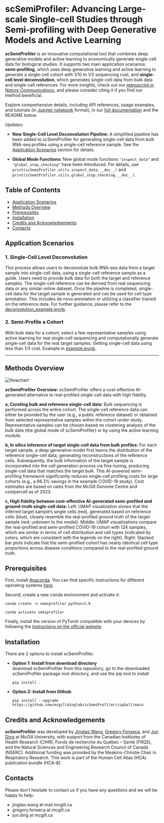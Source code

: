 

# scSemiProfiler: Advancing Large-scale Single-cell Studies through Semi-profiling with Deep Generative Models and Active Learning


**scSemiProfiler** is an innovative computational tool that combines deep generative models and active learning to economically generate single-cell data for biological studies. It supports two main application scenarios: **semi-profiling**, which uses deep generative learning and active learning to generate a single-cell cohort with 1/10 to 1/3 sequencing cost, and **single-cell level deconvolution**, which generates single-cell data from bulk data and single-cell references. For more insights, check out our [manuscript in _Nature Communications_](https://www.nature.com/articles/s41467-024-50150-1), and please consider citing it if you find our method beneficial.

Explore comprehensive details, including API references, usage examples, and tutorials (in [Jupyter notebook](https://jupyter.org/) format), in our [full documentation](https://scsemiprofiler.readthedocs.io/en/latest/) and the README below. 


*Updates:*
- **New Single-Cell Level Deconvolution Pipeline:** A simplified pipeline has been added to scSemiProfiler for generating single-cell data from bulk RNA-seq profiles using a single-cell reference sample. See the [Application Scenarios](#application-scenarios) section for details.

- **Global Mode Functions:** New global mode functions `"inspect_data"` and `"global_stop_checking"` have been introduced. For details, use `print(scSemiProfiler.utils.inspect_data.__doc__)` and `print(scSemiProfiler.utils.global_stop_checking.__doc__)`.

## Table of Contents
- [Application Scenarios](#application-scenarios)
- [Methods Overview](#methods-overview)
- [Prerequisites](#prerequisites)
- [Installation](#installation)
- [Credits and Acknowledgements](#credits-and-acknowledgements)
- [Contacts](#contacts)

## Application Scenarios

### 1. Single-Cell Level Deconvolution
This process allows users to deconvolute bulk RNA-seq data from a target sample into single-cell data, using a single-cell reference sample as a guide. Users need to provide bulk data for both the target and reference samples. The single-cell reference can be derived from real sequencing data or any similar online dataset. Once the pipeline is completed, single-cell data for the target sample is generated and can be used for cell type annotation. This includes de novo annotation or utilizing a classifier trained on the reference data. For further guidance, please refer to the [deconvolution_example.ipynb](deconvolution_example.ipynb).

### 2. Semi-Profile a Cohort
With bulk data for a cohort, select a few representative samples using active learning for real single-cell sequencing and computationally generate single-cell data for the rest target samples. Getting single-cell data using less than 1/3 cost. Example in [example.ipynb](example.ipynb).

---


## Methods Overview
![flowchart](./overview.jpg)

**scSemiProfiler Overview:** scSemiProfiler offers a cost-effective AI-generated alternative to real-profiled single-cell data with high fidelity. 

**a, Curating bulk and reference single-cell data:** Bulk sequencing is performed across the entire cohort. The single-cell reference data can either be provided by the user (e.g., a public reference dataset) or obtained from selected representative samples within the cohort under study. Representative samples can be chosen based on clustering analysis of the bulk data (the global mode of scSemiProfiler) or by using the active learning module. 

**b, In silico inference of target single-cell data from bulk profiles:** For each target sample, a deep generative model first learns the distribution of the reference single-cell data, generating reconstructions of the reference cells. Subsequently, the bulk information of the target sample is incorporated into the cell generation process via fine-tuning, producing single-cell data that matches the target bulk. This AI-powered semi-profiling framework significantly reduces single-cell profiling costs for large cohorts (e.g., a 66.3% savings in the example COVID-19 study). Cost estimates are based on rates from the McGill Genome Centre and costpercell as of 2023. 

**c, High fidelity between cost-effective AI-generated semi-profiled and ground-truth single-cell data:** Left: UMAP visualization shows that the inferred target sample’s single cells (red), generated based on reference cells (blue), closely resemble the real-profiled ground truth of the target sample (red; unknown to the model). Middle: UMAP visualizations compare the real-profiled and semi-profiled COVID-19 cohort with 124 samples, which are similar in terms of cell distribution and cell types (indicated by colors, which are consistent with the legends on the right). Right: Stacked bar plots indicate that the semi-profiled cohort has nearly identical cell type proportions across disease conditions compared to the real-profiled ground truth.

## Prerequisites
First, install [Anaconda](https://www.anaconda.com/). You can find specific instructions for different operating systems [here](https://conda.io/projects/conda/en/latest/user-guide/getting-started.html).

Second, create a new conda environment and activate it:
```
conda create -n semiprofiler python=3.9
```
```
conda activate semiprofiler
```
Finally, install the version of PyTorch compatible with your devices by following the [instructions on the official website](https://pytorch.org/get-started/locally/). 
## Installation

 There are 2 options to install scSemiProfiler.  
* __Option 1: Install from download directory__   
	download scSemiProfiler from this repository, go to the downloaded scSemiProfiler package root directory, and use the pip tool to install

	```shell
	pip install .
	```
	
* __Option 2: Install from Github__:    
	```shell
	pip install --upgrade https://github.com/mcgilldinglab/scSemiProfiler/zipball/main
    ```



## Credits and Acknowledgements
**scSemiProfiler** was developed by [Jingtao Wang](https://github.com/JingtaoWang22), [Gregory Fonseca](https://www.mcgill.ca/expmed/dr-gregory-fonseca-0), and [Jun Ding](https://github.com/phoenixding) at McGill University, with support from the Canadian Institutes of Health Research (CIHR), Fonds de recherche du Québec – Santé (FRQS), and the Natural Sciences and Engineering Research Council of Canada (NSERC). Additional funding was provided by the Meakins-Christie Chair in Respiratory Research. This work is part of the Human Cell Atlas (HCA) publication bundle (HCA-8).

## Contacts
Please don't hesitate to contact us if you have any questions and we will be happy to help:
* jingtao.wang at mail.mcgill.ca 
* gregory.fonseca at mcgill.ca
* jun.ding at mcgill.ca



